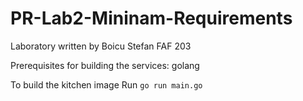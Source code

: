# PR-Lab2-Mininam-Requirements

Laboratory written by Boicu Stefan FAF 203

Prerequisites for building the services: golang

To build the kitchen image Run `go run main.go`
